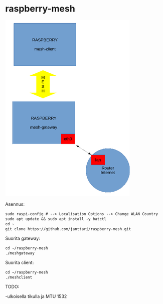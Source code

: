 # raspberry-mesh
![](https://github.com/janttari/raspberry-mesh/raw/master/doc/mesh%20kaavio.png)

Asennus: 

    sudo raspi-config # --> Localisation Options --> Change WLAN Country
    sudo apt update && sudo apt install -y batctl
    cd ~
    git clone https://github.com/janttari/raspberry-mesh.git


Suorita gateway:

    cd ~/raspberry-mesh
    ./meshgateway

Suorita client:

    cd ~/raspberry-mesh
    ./meshclient



TODO: 

 -ulkoisella tikulla ja MTU 1532
